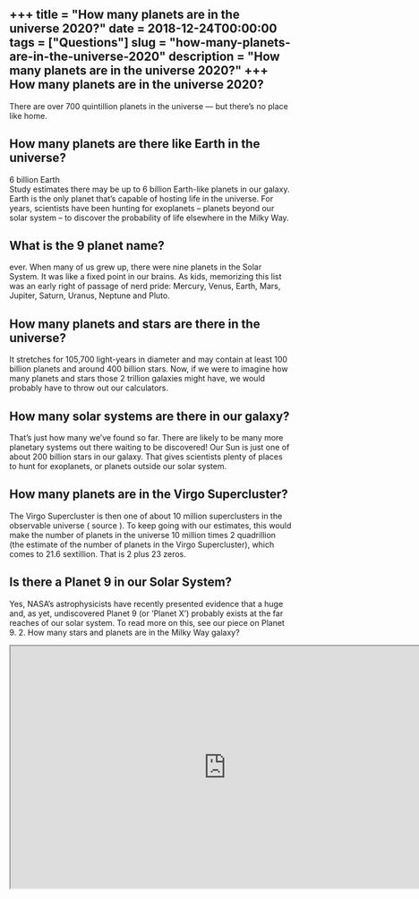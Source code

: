 +++
title = "How many planets are in the universe 2020?"
date = 2018-12-24T00:00:00
tags = ["Questions"]
slug = "how-many-planets-are-in-the-universe-2020"
description = "How many planets are in the universe 2020?"
+++
How many planets are in the universe 2020?
------------------------------------------

There are over 700 quintillion planets in the universe — but there’s no place like home.

How many planets are there like Earth in the universe?
------------------------------------------------------

6 billion Earth  
Study estimates there may be up to 6 billion Earth-like planets in our galaxy. Earth is the only planet that’s capable of hosting life in the universe. For years, scientists have been hunting for exoplanets – planets beyond our solar system – to discover the probability of life elsewhere in the Milky Way.

What is the 9 planet name?
--------------------------

ever. When many of us grew up, there were nine planets in the Solar System. It was like a fixed point in our brains. As kids, memorizing this list was an early right of passage of nerd pride: Mercury, Venus, Earth, Mars, Jupiter, Saturn, Uranus, Neptune and Pluto.

How many planets and stars are there in the universe?
-----------------------------------------------------

It stretches for 105,700 light-years in diameter and may contain at least 100 billion planets and around 400 billion stars. Now, if we were to imagine how many planets and stars those 2 trillion galaxies might have, we would probably have to throw out our calculators.

How many solar systems are there in our galaxy?
-----------------------------------------------

That’s just how many we’ve found so far. There are likely to be many more planetary systems out there waiting to be discovered! Our Sun is just one of about 200 billion stars in our galaxy. That gives scientists plenty of places to hunt for exoplanets, or planets outside our solar system.

How many planets are in the Virgo Supercluster?
-----------------------------------------------

The Virgo Supercluster is then one of about 10 million superclusters in the observable universe ( source ). To keep going with our estimates, this would make the number of planets in the universe 10 million times 2 quadrillion (the estimate of the number of planets in the Virgo Supercluster), which comes to 21.6 sextillion. That is 2 plus 23 zeros.

Is there a Planet 9 in our Solar System?
----------------------------------------

Yes, NASA’s astrophysicists have recently presented evidence that a huge and, as yet, undiscovered Planet 9 (or ‘Planet X’) probably exists at the far reaches of our solar system. To read more on this, see our piece on Planet 9. 2. How many stars and planets are in the Milky Way galaxy?

<iframe allow="accelerometer; autoplay; clipboard-write; encrypted-media; gyroscope; picture-in-picture" allowfullscreen="" class="__youtube_prefs__  epyt-is-override  no-lazyload" data-no-lazy="1" data-origheight="433" data-origwidth="770" data-skipgform_ajax_framebjll="" height="433" id="_ytid_40331" loading="lazy" src="https://www.youtube.com/embed/libKVRa01L8?enablejsapi=1&autoplay=0&cc_load_policy=0&cc_lang_pref=&iv_load_policy=1&loop=0&modestbranding=0&rel=1&fs=1&playsinline=0&autohide=2&theme=dark&color=red&controls=1&" title="YouTube player" width="770"></iframe>